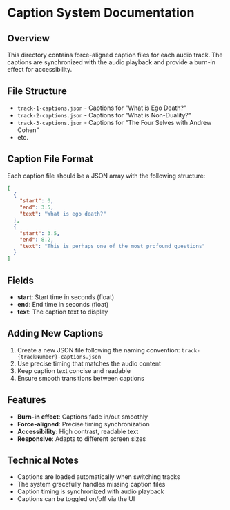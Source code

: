 # Caption System Documentation

## Overview
This directory contains force-aligned caption files for each audio track. The captions are synchronized with the audio playback and provide a burn-in effect for accessibility.

## File Structure
- `track-1-captions.json` - Captions for "What is Ego Death?"
- `track-2-captions.json` - Captions for "What is Non-Duality?"
- `track-3-captions.json` - Captions for "The Four Selves with Andrew Cohen"
- etc.

## Caption File Format
Each caption file should be a JSON array with the following structure:

```json
[
  {
    "start": 0,
    "end": 3.5,
    "text": "What is ego death?"
  },
  {
    "start": 3.5,
    "end": 8.2,
    "text": "This is perhaps one of the most profound questions"
  }
]
```

## Fields
- **start**: Start time in seconds (float)
- **end**: End time in seconds (float)
- **text**: The caption text to display

## Adding New Captions
1. Create a new JSON file following the naming convention: `track-{trackNumber}-captions.json`
2. Use precise timing that matches the audio content
3. Keep caption text concise and readable
4. Ensure smooth transitions between captions

## Features
- **Burn-in effect**: Captions fade in/out smoothly
- **Force-aligned**: Precise timing synchronization
- **Accessibility**: High contrast, readable text
- **Responsive**: Adapts to different screen sizes

## Technical Notes
- Captions are loaded automatically when switching tracks
- The system gracefully handles missing caption files
- Caption timing is synchronized with audio playback
- Captions can be toggled on/off via the UI 